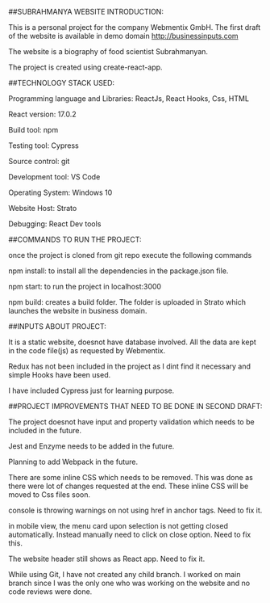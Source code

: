 ##SUBRAHMANYA WEBSITE INTRODUCTION:

This is a personal project for the company Webmentix GmbH. The first draft of the website is available in demo domain http://businessinputs.com

The website is a biography of food scientist Subrahmanyan. 

The project is created using create-react-app. 




##TECHNOLOGY STACK USED:

Programming language and Libraries: ReactJs, React Hooks, Css, HTML

React version: 17.0.2

Build tool: npm

Testing tool: Cypress

Source control: git

Development tool: VS Code

Operating System: Windows 10

Website Host: Strato

Debugging: React Dev tools




##COMMANDS TO RUN THE PROJECT:

once the project is cloned from git repo execute the following commands

npm install: to install all the dependencies in the package.json file.

npm start: to run the project in localhost:3000

npm build: creates a build folder. The folder is uploaded in Strato which launches the website in business domain.




##INPUTS ABOUT PROJECT:

It is a static website, doesnot have database involved. All the data are kept in the code file(js) as requested by Webmentix.

Redux has not been included in the project as I dint find it necessary and simple Hooks have been used. 

I have included Cypress just for learning purpose.




##PROJECT IMPROVEMENTS THAT NEED TO BE DONE IN SECOND DRAFT:

The project doesnot have input and property validation which needs to be included in the future.

Jest and Enzyme needs to be added in the future.

Planning to add Webpack in the future.

There are some inline CSS which needs to be removed. This was done as there were lot of changes requested at the end. These inline CSS will be moved to Css files soon.

console is throwing warnings on not using href in anchor tags. Need to fix it.

in mobile view, the menu card upon selection is not getting closed automatically. Instead manually need to click on close option. Need to fix this.

The website header still shows as React app. Need to fix it.

While using Git, I have not created any child branch. I worked on main branch since I was the only one who was working on the website and no code reviews were done.

